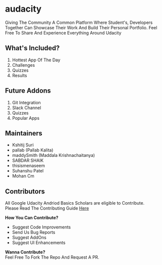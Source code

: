 # audacity

Giving The Community A Common Platform Where Student's, Developers Together Can Showcase Their Work And Build Their Personal Portfolio. Feel Free To Share And Experience Everything Around Udacity

## What's Included?
<ol>
  <li>Hottest App Of The Day</li>
  <li>Challenges</li>
  <li>Quizzes</li>
  <li>Results</li>
</ol>

## Future Addons
<ol>
  <li>Git Integration</li>
  <li>Slack Channel</li>
  <li>Quizzes</li>
  <li>Popular Apps</li>
</ol>

## Maintainers
<ul>
  <li>Kshitij Suri</li>
  <li>pallab (Pallab Kalita)</li>
  <li>maddySmith (Maddala Krishnachaitanya)</li>
  <li>SABDAR SHAIK</li>
  <li>thisismenaseem</li>
  <li>Suhanshu Patel</li>
  <li>Mohan Cm</li>
</ul>

## Contributors
All Google Udacity Andriod Basics Scholars are eligible to Contribute.
Please Read The Contributing Guide <a href="https://github.com/UdacityAndroidBasicsScholarship/audacity/blob/master/CONTRIBUTING.md"> Here </a>

**How You Can Contribute?**
<ul>
  <li>Suggest Code Improvements</li>
  <li>Send Us Bug Reports</li>
  <li>Suggest AddOns</li>
  <li>Suggest UI Enhancements</li>
</ul>

**Wanna Contribute?**</br>
Feel Free To Fork The Repo And Request A PR.
